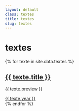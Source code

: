 ```yaml
---
layout: default
class: textes
title: textes
slug: textes
---
```


# textes

<div class="textes-list">
{% for texte in site.data.textes %}
    <a href="{{ texte.link }}" class="no-underline">
        <div class="texte-elements">
            <h2 class="texte-title">    
                {{ texte.title }}
            </h2>
            <p class="texte-preview">    
                {{ texte.preview }}
            </p>
        </div>
        <div class="texte-year">{{ texte.year }}</div>
    </a>
{% endfor %}
</div>